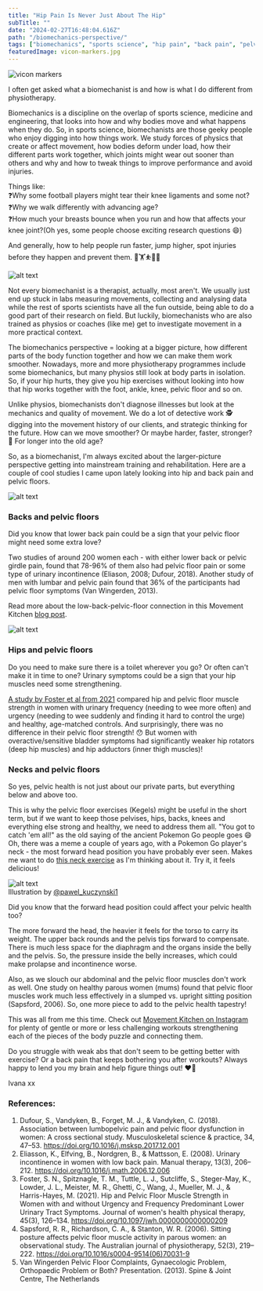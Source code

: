```yaml
---
title: "Hip Pain Is Never Just About The Hip"
subTitle: ""
date: "2024-02-27T16:48:04.616Z"
path: "/biomechanics-perspective/"
tags: ["biomechanics", "sports science", "hip pain", "back pain", "pelvic floor", "neck", "women's health", "stress incontinence", "pelvic health"]
featuredImage: vicon-markers.jpg
---
```


![vicon markers](vicon-markers.jpg)

I often get asked what a biomechanist is and how is what I do different from physiotherapy. 

Biomechanics is a discipline on the overlap of sports science, medicine and engineering, that looks into how and why bodies move and what happens when they do. So, in sports science, biomechanists are those geeky people who enjoy digging into how things work. We study forces of physics that create or affect movement, how bodies deform under load, how their different parts work together, which joints might wear out sooner than others and why and how to tweak things to improve performance and avoid injuries. 

Things like:  
❓Why some football players might tear their knee ligaments and some not?  
❓Why we walk differently with advancing age?  
❓How much your breasts bounce when you run and how that affects your knee joint?(Oh yes, some people choose exciting research questions 😄)  

And generally, how to help people run faster, jump higher, spot injuries before they happen and prevent them. 🏃🏋️⛹️🤸🚴  

![alt text](emg.jpg)  

Not every biomechanist is a therapist, actually, most aren't. We usually just end up stuck in labs measuring movements, collecting and analysing data while the rest of sports scientists have all the fun outside, being able to do a good part of their research on field. But luckily, biomechanists who are also trained as physios or coaches (like me) get to investigate movement in a more practical context.

The biomechanics perspective = looking at a bigger picture, how different parts of the body function together and how we can make them work smoother. Nowadays, more and more physiotherapy programmes include some biomechanics, but many physios still look at body parts in isolation. So, if your hip hurts, they give you hip exercises without looking into how that hip works together with the foot, ankle, knee, pelvic floor and so on. 

Unlike physios, biomechanists don't diagnose illnesses but look at the mechanics and quality of movement. We do a lot of detective work 🕵️ digging into the movement history of our clients, and strategic thinking for the future. How can we move smoother? Or maybe harder, faster, stronger? 🙂 For longer into the old age?  

So, as a biomechanist, I'm always excited about the larger-picture perspective getting into mainstream training and rehabilitation. Here are a couple of cool studies I came upon lately looking into hip and back pain and pelvic floors.   

![alt text](LB-pelvic-floor.jpg)  

### Backs and pelvic floors  

Did you know that lower back pain could be a sign that your pelvic floor might need some extra love? 

Two studies of around 200 women each - with either lower back or pelvic girdle pain, found that 78-96% of them also had pelvic floor pain or some type of urinary incontinence (Eliason, 2008; Dufour, 2018). Another study of men with lumbar and pelvic pain found that 36% of the participants had pelvic floor symptoms (Van Wingerden, 2013). 

Read more about the low-back-pelvic-floor connection in this Movement Kitchen [blog post](https://www.movementkitchen.co.uk/blog/low-back-pelvic-floor/).  

![alt text](weak-bladder1.jpg)

### Hips and pelvic floors

Do you need to make sure there is a toilet wherever you go? Or often can't make it in time to one? Urinary symptoms could be a sign that your hip muscles need some strengthening.

[A study by Foster et al from 2021](https://journals.lww.com/jwphpt/abstract/2021/07000/hip_and_pelvic_floor_muscle_strength_in_women_with.5.aspx) compared hip and pelvic floor muscle strength in women with urinary frequency (needing to wee more often) and urgency (needing to wee suddenly and finding it hard to control the urge) and healthy, age-matched controls. And surprisingly, there was no difference in their pelvic floor strength! 😯 But women with overactive/sensitive bladder symptoms had significantly weaker hip rotators (deep hip muscles) and hip adductors (inner thigh muscles)!

### Necks and pelvic floors

So yes, pelvic health is not just about our private parts, but everything below and above too. 

This is why the pelvic floor exercises (Kegels) might be useful in the short term, but if we want to keep those pelvises, hips, backs, knees and everything else strong and healthy, we need to address them all. "You got to catch 'em all!" as the old saying of the ancient Pokemon Go people goes 😄 Oh, there was a meme a couple of years ago, with a Pokemon Go player's neck - the most forward head position you have probably ever seen. Makes me want to do [this neck exercise](https://www.youtube.com/shorts/XKIrxEEJmg4) as I'm thinking about it. Try it, it feels delicious!

![alt text](pokemon_player.jpeg)  
Illustration by [@pawel_kuczynski1](https://www.instagram.com/pawel_kuczynski1/)

Did you know that the forward head position could affect your pelvic health too?

The more forward the head, the heavier it feels for the torso to carry its weight. The upper back rounds and the pelvis tips forward to compensate. There is much less space for the diaphragm and the organs inside the belly and the pelvis. So, the pressure inside the belly increases, which could make prolapse and incontinence worse.

Also, as we slouch our abdominal and the pelvic floor muscles don't work as well. One study on healthy parous women (mums) found that pelvic floor muscles work much less effectively in a slumped vs. upright sitting position (Sapsford, 2006). So, one more piece to add to the pelvic health tapestry! 

This was all from me this time. Check out [Movement Kitchen on Instagram](https://www.instagram.com/movementkitchen/) for plenty of gentle or more or less challenging workouts strengthening each of the pieces of the body puzzle and connecting them.   

Do you struggle with weak abs that don't seem to be getting better with exercise? Or a back pain that keeps bothering you after workouts? Always happy to lend you my brain and help figure things out! ❤️💪

Ivana xx

### References:

1. Dufour, S., Vandyken, B., Forget, M. J., & Vandyken, C. (2018). Association between lumbopelvic pain and pelvic floor dysfunction in women: A cross sectional study. Musculoskeletal science & practice, 34, 47–53. https://doi.org/10.1016/j.msksp.2017.12.001
2. Eliasson, K., Elfving, B., Nordgren, B., & Mattsson, E. (2008). Urinary incontinence in women with low back pain. Manual therapy, 13(3), 206–212. https://doi.org/10.1016/j.math.2006.12.006
3. Foster, S. N., Spitznagle, T. M., Tuttle, L. J., Sutcliffe, S., Steger-May, K., Lowder, J. L., Meister, M. R., Ghetti, C., Wang, J., Mueller, M. J., & Harris-Hayes, M. (2021). Hip and Pelvic Floor Muscle Strength in Women with and without Urgency and Frequency Predominant Lower Urinary Tract Symptoms. Journal of women's health physical therapy, 45(3), 126–134. https://doi.org/10.1097/jwh.0000000000000209 
4. Sapsford, R. R., Richardson, C. A., & Stanton, W. R. (2006). Sitting posture affects pelvic floor muscle activity in parous women: an observational study. The Australian journal of physiotherapy, 52(3), 219–222. https://doi.org/10.1016/s0004-9514(06)70031-9
5. Van Wingerden Pelvic Floor Complaints, Gynaecologic Problem, Orthopaedic Problem or Both? Presentation. (2013). Spine & Joint Centre, The Netherlands


